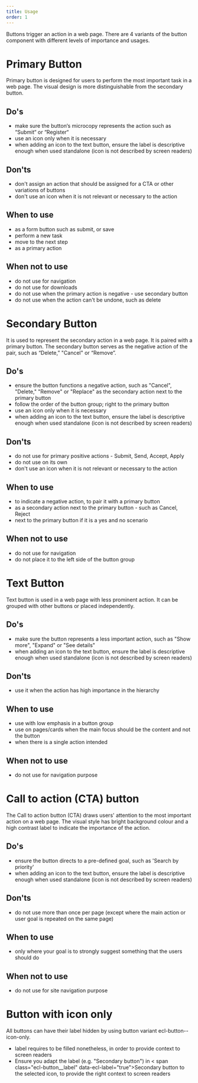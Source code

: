 ```yaml
---
title: Usage
order: 1
---
```

Buttons trigger an action in a web page. There are 4 variants of the button component with different levels of importance and usages.

# Primary Button

Primary button is designed for users to perform the most important task in a web page. The visual design is more distinguishable from the secondary button.

## Do's

- make sure the button‘s microcopy represents the action such as “Submit“ or “Register“
- use an icon only when it is necessary
- when adding an icon to the text button, ensure the label is descriptive enough when used standalone (icon is not described by screen readers)

## Don'ts

- don't assign an action that should be assigned for a CTA or other variations of buttons
- don't use an icon when it is not relevant or necessary to the action

## When to use

- as a form button such as submit, or save
- perform a new task
- move to the next step
- as a primary action

## When not to use

- do not use for navigation
- do not use for downloads
- do not use when the primary action is negative - use secondary button
- do not use when the action can't be undone, such as delete

# Secondary Button

It is used to represent the secondary action in a web page. It is paired with a primary button. The secondary button serves as the negative action of the pair, such as “Delete,” "Cancel" or “Remove”.

## Do's

- ensure the button functions a negative action, such as "Cancel", "Delete," "Remove" or "Replace" as the secondary action next to the primary button
- follow the order of the button group; right to the primary button
- use an icon only when it is necessary
- when adding an icon to the text button, ensure the label is descriptive enough when used standalone (icon is not described by screen readers)

## Don'ts

- do not use for primary positive actions - Submit, Send, Accept, Apply
- do not use on its own
- don't use an icon when it is not relevant or necessary to the action

## When to use

- to indicate a negative action, to pair it with a primary button
- as a secondary action next to the primary button - such as Cancel, Reject
- next to the primary button if it is a yes and no scenario

## When not to use

- do not use for navigation
- do not place it to the left side of the button group

# Text Button

Text button is used in a web page with less prominent action. It can be grouped with other buttons or placed independently.

## Do's

- make sure the button represents a less important action, such as "Show more", "Expand" or "See details"
- when adding an icon to the text button, ensure the label is descriptive enough when used standalone (icon is not described by screen readers)

## Don'ts

- use it when the action has high importance in the hierarchy

## When to use

- use with low emphasis in a button group
- use on pages/cards when the main focus should be the content and not the button
- when there is a single action intended

## When not to use

- do not use for navigation purpose

# Call to action (CTA) button

The Call to action button (CTA) draws users' attention to the most important action on a web page. The visual style has bright background colour and a high contrast label to indicate the importance of the action.

## Do's

- ensure the button directs to a pre-defined goal, such as 'Search by priority'
- when adding an icon to the text button, ensure the label is descriptive enough when used standalone (icon is not described by screen readers)

## Don'ts

- do not use more than once per page (except where the main action or user goal is repeated on the same page)

## When to use

- only where your goal is to strongly suggest something that the users should do

## When not to use

- do not use for site navigation purpose

# B﻿utton with icon only

All buttons can have their label hidden by using button variant ecl-button--icon-only.

- label requires to be filled nonetheless, in order to provide context to screen readers
- Ensure you adapt the label (e.g. "Secondary button") in < span class="ecl-button\_\_label" data-ecl-label="true">Secondary button</span> to the selected icon, to provide the right context to screen readers
